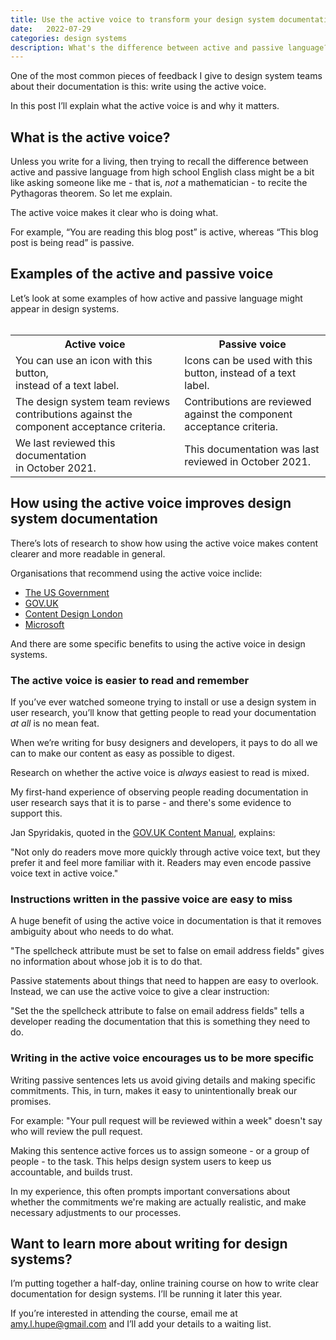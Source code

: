 ```yaml
---
title: Use the active voice to transform your design system documentation
date:   2022-07-29
categories: design systems
description: What's the difference between active and passive language? And how can using active language improve design system documentation?
---
```


One of the most common pieces of feedback I give to design system teams about their documentation is this: write using the active voice.

In this post I’ll explain what the active voice is and why it matters.

## What is the active voice?

Unless you write for a living, then trying to recall the difference between active and passive language from high school English class might be a bit like asking someone like me - that is, _not_ a mathematician - to recite the Pythagoras theorem. So let me explain.

The active voice makes it clear who is doing what. 

For example, “You are reading this blog post” is active, whereas “This blog post is being read” is passive.

## Examples of the active and passive voice

Let’s look at some examples of how active and passive language might appear in design systems.
<br></br>

<table class="b">
    <tr>
        <th>Active voice</th>
        <th>Passive voice</th>
    </tr>
    <tr>
        <td>You can use an icon with this button, </br>instead of a text label.</td>
        <td>Icons can be used with this button, instead of a text label.</td>
    </tr>
    <tr>
        <td>The design system team reviews contributions against the component acceptance criteria.
        </td>
        <td>Contributions are reviewed against the component acceptance criteria.
        </td>
    </tr>
    <tr>
        <td>We last reviewed this documentation </br>in October 2021.
        </td>
        <td>This documentation was last reviewed in October 2021.</td>
    </tr>
</table>

## How using the active voice improves design system documentation

There’s lots of research to show how using the active voice makes content clearer and more readable in general.

Organisations that recommend using the active voice inclide:

- [The US Government](https://www.plainlanguage.gov/guidelines/conversational/use-active-voice/#sources)
- [GOV.UK](https://www.gov.uk/government/publications/govuk-content-principles-conventions-and-research-background/govuk-content-principles-conventions-and-research-background#writing-using-the-active-voice)
- [Content Design London](https://readabilityguidelines.co.uk/clear-language/plain-english/#3-write-conversationally-in-first-person-using-the-active-voice)
- [Microsoft](https://docs.microsoft.com/en-us/style-guide/grammar/verbs#active-and-passive-voice)

And there are some specific benefits to using the active voice in design systems.

### The active voice is easier to read and remember

If you’ve ever watched someone trying to install or use a design system in user research, you’ll know that getting people to read your documentation _at all_ is no mean feat.

When we’re writing for busy designers and developers, it pays to do all we can to make our content as easy as possible to digest.

Research on whether the active voice is _always_ easiest to read is mixed. 

My first-hand experience of observing people reading documentation in user research says that it is to parse - and there's some evidence to support this.

Jan Spyridakis, quoted in the [GOV.UK Content Manual](https://www.gov.uk/government/publications/govuk-content-principles-conventions-and-research-background/govuk-content-principles-conventions-and-research-background#writing-using-the-active-voice), explains:

"Not only do readers move more quickly through active voice text, but they prefer it and feel more familiar with it. Readers may even encode passive voice text in active voice."

### Instructions written in the passive voice are easy to miss

A huge benefit of using the active voice in documentation is that it removes ambiguity about who needs to do what.

"The spellcheck attribute must be set to false on email address fields" gives no information about whose job it is to do that.

Passive statements about things that need to happen are easy to overlook. Instead, we can use the active voice to give a clear instruction:

"Set the the spellcheck attribute to false on email address fields" tells a developer reading the documentation that this is something they need to do.

### Writing in the active voice encourages us to be more specific

Writing passive sentences lets us avoid giving details and making specific commitments. This, in turn, makes it easy to unintentionally break our promises.

For example: "Your pull request will be reviewed within a week" doesn't say who will review the pull request. 

Making this sentence active forces us to assign someone - or a group of people - to the task. This helps design system users to keep us accountable, and builds trust.

In my experience, this often prompts important conversations about whether the commitments we're making are actually realistic, and make necessary adjustments to our processes.

## Want to learn more about writing for design systems?

I’m putting together a half-day, online training course on how to write clear documentation for design systems. I’ll be running it later this year.

If you’re interested in attending the course, email me at [amy.l.hupe@gmail.com](mailto:amy.l.hupe@gmail.com) and I’ll add your details to a waiting list.





